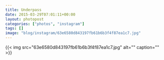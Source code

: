 ```yaml
---
title: Underpass
date: 2015-03-29T07:01:11+00:00
layout: photopost
categories: ["photos", "instagram"]
tags: []
image: "blog/instagram/63e6580d843197fb61b6b3f4f87ea1c7.jpg"
---
```


{{< img src="63e6580d843197fb61b6b3f4f87ea1c7.jpg" alt="" caption="" >}}



